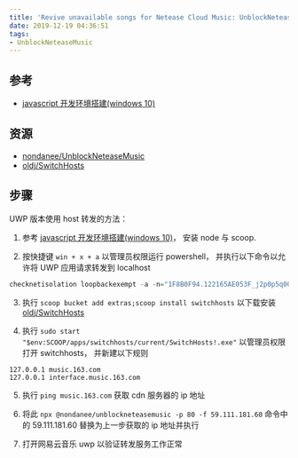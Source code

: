 ```yaml
---
title: 'Revive unavailable songs for Netease Cloud Music: UnblockNeteaseMusic'
date: 2019-12-19 04:36:51
tags:
- UnblockNeteaseMusic
---
```


[nondanee/UnblockNeteaseMusic]: https://github.com/nondanee/UnblockNeteaseMusic
[oldj/SwitchHosts]: https://github.com/oldj/SwitchHosts
[javascript 开发环境搭建(windows 10)]: https://github.com/FloatingShuYin/development-environment-manual/blob/master/javascript.md

## 参考
- [javascript 开发环境搭建(windows 10)][]

## 资源
- [nondanee/UnblockNeteaseMusic][]
- [oldj/SwitchHosts][]

## 步骤
UWP 版本使用 host 转发的方法：
1. 参考 [javascript 开发环境搭建(windows 10)][]， 安装 node 与 scoop.

2. 按快捷键 `win + x + a` 以管理员权限运行 powershell， 并执行以下命令以允许将 UWP 应用请求转发到 localhost
```powershell
checknetisolation loopbackexempt -a -n="1F8B0F94.122165AE053F_j2p0p5q0044a6"
```

3. 执行 `scoop bucket add extras;scoop install switchhosts` 以下载安装 [oldj/SwitchHosts][]

4. 执行 `sudo start "$env:SCOOP/apps/switchhosts/current/SwitchHosts!.exe"` 以管理员权限打开 switchhosts， 并新建以下规则
```hosts
127.0.0.1 music.163.com
127.0.0.1 interface.music.163.com
```

5. 执行 `ping music.163.com` 获取 cdn 服务器的 ip 地址

6. 将此 `npx @nondanee/unblockneteasemusic -p 80 -f 59.111.181.60` 命令中的 59.111.181.60 替换为上一步获取的 ip 地址并执行

7. 打开网易云音乐 uwp 以验证转发服务工作正常
